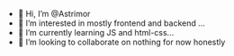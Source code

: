 - 👋 Hi, I’m @Astrimor
- 👀 I’m interested in mostly frontend and backend ...
- 🌱 I’m currently learning JS and html-css...
- 💞️ I’m looking to collaborate on nothing for now honestly
<!---
Astrimor/Astrimor is a ✨ special ✨ repository because its `README.md` (this file) appears on your GitHub profile.
You can click the Preview link to take a look at your changes.
--->
